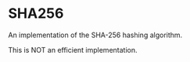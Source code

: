 # SHA256
An implementation of the SHA-256 hashing algorithm.

This is NOT an efficient implementation.
